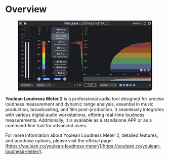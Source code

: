# Overview

<div data-full-width="false">

<figure><img src=".gitbook/assets/Youlean Loudness Meter 2.png" alt=""><figcaption></figcaption></figure>

</div>

**Youlean Loudness Meter 2** is a professional audio tool designed for precise loudness measurement and dynamic range analysis, essential in music production, broadcasting, and film post-production. It seamlessly integrates with various digital audio workstations, offering real-time loudness measurements. Additionally, it is available as a standalone APP or as a command-line tool for advanced users.

For more information about Youlean Loudness Meter 2, detailed features, and purchase options, please visit the official page: [https://youlean.co/youlean-loudness-meter/](https://youlean.co/youlean-loudness-meter/).
